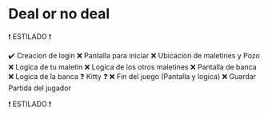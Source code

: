 # Deal or no deal

❗ ESTILADO ❗

✔️ Creacion de login
❌ Pantalla para iniciar
❌ Ubicacion de maletines y Pozo
❌ Logica de tu maletin
❌ Logica de los otros maletines
❌ Pantalla de banca
❌ Logica de la banca
❓ Kitty ❓
❌ Fin del juego (Pantalla y logica)
❌ Guardar Partida del jugador

❗ ESTILADO ❗
